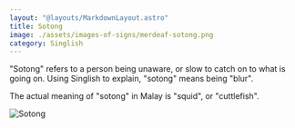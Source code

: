 ```yaml
---
layout: "@layouts/MarkdownLayout.astro"
title: Sotong
image: ./assets/images-of-signs/merdeaf-sotong.png
category: Singlish
---
```


"Sotong" refers to a person being unaware,
or slow to catch on to what is going on.
Using Singlish to explain, "sotong" means being "blur".

The actual meaning of "sotong" in Malay is "squid",
or "cuttlefish".

![Sotong](@signs/merdeaf-sotong.png)

